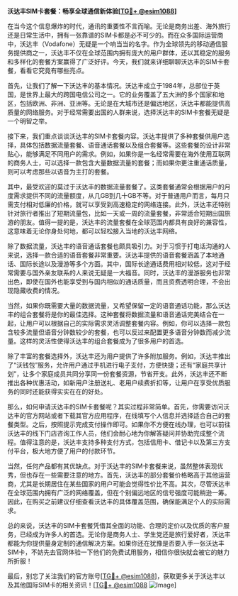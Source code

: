 **沃达丰SIM卡套餐：畅享全球通信新体验[[TG💪+ @esim1088](https://t.me/s/esim1088)]**

在当今这个信息爆炸的时代，通讯的重要性不言而喻。无论是商务出差、海外旅行还是日常生活中，拥有一张靠谱的SIM卡都是必不可少的。而在众多国际运营商中，沃达丰（Vodafone）无疑是一个响当当的名字。作为全球领先的移动通信服务提供商之一，沃达丰不仅在全球范围内拥有庞大的用户群体，还以其稳定的服务和多样化的套餐方案赢得了广泛好评。今天，我们就来详细聊聊沃达丰的SIM卡套餐，看看它究竟有哪些亮点。

首先，让我们了解一下沃达丰的基本情况。沃达丰成立于1984年，总部位于英国，是世界上最大的跨国电信公司之一。它的业务覆盖了五大洲的多个国家和地区，包括欧洲、非洲、亚洲等。无论是在大城市还是偏远地区，沃达丰都能提供高质量的网络服务。对于经常需要出国的人群来说，选择沃达丰的SIM卡套餐无疑是一个明智之举。

接下来，我们重点谈谈沃达丰的SIM卡套餐内容。沃达丰提供了多种套餐供用户选择，具体包括数据流量套餐、语音通话套餐以及组合套餐等。这些套餐的设计非常贴心，能够满足不同用户的需求。例如，如果你是一名经常需要在海外使用互联网的商务人士，可以选择一款包含大量数据流量的套餐；而如果你更注重通话质量，则可以考虑那些以语音为主打的套餐。

其中，最受欢迎的莫过于沃达丰的数据流量套餐了。这类套餐通常会根据用户的月度需求提供不同的流量额度，从几GB到几十GB不等。对于普通用户而言，每月只需支付相对低廉的价格，就可以享受到高速稳定的网络连接。此外，沃达丰还特别针对旅行者推出了短期流量包，比如一天或一周的流量套餐，非常适合短期出国旅游的朋友。值得一提的是，沃达丰的流量套餐在全球范围内都具有良好的兼容性，这意味着无论你身处何地，都可以轻松接入当地的沃达丰网络。

除了数据流量，沃达丰的语音通话套餐也颇具吸引力。对于习惯于打电话沟通的人来说，选择一款合适的语音套餐非常重要。沃达丰提供的语音套餐涵盖了本地通话、国际长途以及漫游等多个方面。其中，国际长途通话费用相对较低，这对于经常需要与国外亲友联系的人来说无疑是一大福音。同时，沃达丰的漫游服务也非常出色，即使在国外也能享受到与国内相似的通话质量，而且资费透明合理，不会出现隐藏收费的情况。

当然，如果你既需要大量的数据流量，又希望保留一定的语音通话功能，那么沃达丰的组合套餐将是你的最佳选择。这种套餐将数据流量和语音通话完美结合在一起，让用户可以根据自己的实际需求灵活调整套餐内容。例如，你可以选择一款包含较多流量但语音分钟数较少的套餐，也可以反过来配置更多语音分钟数而减少流量。这样的灵活性使得沃达丰的组合套餐成为了很多用户的首选。

除了丰富的套餐选择外，沃达丰还为用户提供了许多附加服务。例如，沃达丰推出了“沃钱包”服务，允许用户通过手机进行电子支付，方便快捷；还有“家庭共享计划”，让多个家庭成员共同分享同一份套餐资源，节省开支。此外，沃达丰还不断推出各种优惠活动，如新用户注册送礼、老用户续费折扣等，让用户在享受优质服务的同时还能获得实实在在的好处。

那么，如何申请沃达丰的SIM卡套餐呢？其实过程非常简单。首先，你需要访问沃达丰的官方网站或者下载其官方应用程序，在线填写个人信息并选择适合自己的套餐类型。之后，按照提示完成支付操作即可。如果你不方便在线办理，也可以前往沃达丰的线下门店咨询工作人员，他们会耐心地为你解答疑问并协助完成整个流程。值得注意的是，沃达丰支持多种支付方式，包括信用卡、借记卡以及第三方支付平台，极大地方便了用户的付款环节。

当然，任何产品都有其优缺点。对于沃达丰的SIM卡套餐来说，虽然整体表现优秀，但也存在一些需要注意的地方。首先，沃达丰的部分套餐价格略高于其他运营商，尤其是长期居住在某些国家的用户可能会觉得性价比不高。其次，尽管沃达丰在全球范围内拥有广泛的网络覆盖，但在个别偏远地区的信号强度可能稍逊一筹。因此，在购买之前建议仔细查看沃达丰的具体覆盖范围，确保能满足个人的实际需求。

总的来说，沃达丰的SIM卡套餐凭借其全面的功能、合理的定价以及优质的客户服务，已经成为许多人的首选。无论你是商务人士、学生党还是旅行爱好者，沃达丰都能为你提供量身定制的通信解决方案。如果你还在犹豫是否要入手一张沃达丰SIM卡，不妨先去官网体验一下他们的免费试用服务，相信你很快就会被它的魅力所折服！

最后，别忘了关注我们的官方账号[[TG💪+ @esim1088](https://t.me/s/esim1088)]，获取更多关于沃达丰以及其他国际SIM卡的相关资讯！[[TG💪+ @esim1088](https://t.me/s/esim1088) ![Image](https://i.postimg.cc/4NQfJmqS/Snipaste-2025-05-13-00-14-12.png)]